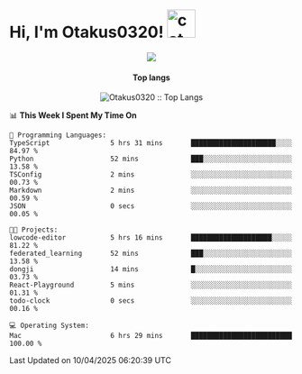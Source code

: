 <h1> Hi, I'm Otakus0320! <img src="https://media.giphy.com/media/mGcNjsfWAjY5AEZNw6/giphy.gif" width="50" alt="cat"></h1>

<p align="center"><a href="https://wakatime.com/@044d69d0-1253-4f60-96b6-5d19a0f9dde5"><img src="https://wakatime.com/badge/user/044d69d0-1253-4f60-96b6-5d19a0f9dde5.svg" /></a></p>

<h4 align="center">Top langs</h4>

<p align="center"><img src="https://github-readme-stats.vercel.app/api/top-langs/?username=Otakus0320&langs_count=10&theme=tokyonight&layout=compact&timestamp={{random_number}}" alt="Otakus0320 :: Top Langs" /></p>

<!--START_SECTION:waka-->
📊 **This Week I Spent My Time On** 

```text
💬 Programming Languages: 
TypeScript               5 hrs 31 mins       █████████████████████░░░░   84.97 % 
Python                   52 mins             ███░░░░░░░░░░░░░░░░░░░░░░   13.58 % 
TSConfig                 2 mins              ░░░░░░░░░░░░░░░░░░░░░░░░░   00.73 % 
Markdown                 2 mins              ░░░░░░░░░░░░░░░░░░░░░░░░░   00.59 % 
JSON                     0 secs              ░░░░░░░░░░░░░░░░░░░░░░░░░   00.05 % 

🐱‍💻 Projects: 
lowcode-editor           5 hrs 16 mins       ████████████████████░░░░░   81.22 % 
federated_learning       52 mins             ███░░░░░░░░░░░░░░░░░░░░░░   13.58 % 
dongji                   14 mins             █░░░░░░░░░░░░░░░░░░░░░░░░   03.73 % 
React-Playground         5 mins              ░░░░░░░░░░░░░░░░░░░░░░░░░   01.31 % 
todo-clock               0 secs              ░░░░░░░░░░░░░░░░░░░░░░░░░   00.16 % 

💻 Operating System: 
Mac                      6 hrs 29 mins       █████████████████████████   100.00 % 
```


 Last Updated on 10/04/2025 06:20:39 UTC
<!--END_SECTION:waka-->
